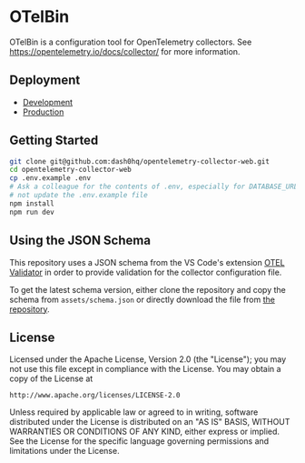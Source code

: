 # OTelBin

OTelBin is a configuration tool for OpenTelemetry collectors. See https://opentelemetry.io/docs/collector/ for more information.


## Deployment

 - [Development](https://otelbin.vercel.app)
 - [Production](https://www.otelbin.com)

## Getting Started

```sh
git clone git@github.com:dash0hq/opentelemetry-collector-web.git
cd opentelemetry-collector-web
cp .env.example .env
# Ask a colleague for the contents of .env, especially for DATABASE_URL as it contains secrets. Do
# not update the .env.example file
npm install
npm run dev
```

## Using the JSON Schema

This repository uses a JSON schema from the VS Code's extension [OTEL Validator](https://github.com/nimbushq/otel-validator) in order to provide validation for the collector configuration file.

To get the latest schema version, either clone the repository and copy the schema from `assets/schema.json` or directly download the file from [the repository](https://github.com/nimbushq/otel-validator/blob/main/assets/schema.json).

## License

Licensed under the Apache License, Version 2.0 (the "License");
you may not use this file except in compliance with the License.
You may obtain a copy of the License at

    http://www.apache.org/licenses/LICENSE-2.0

Unless required by applicable law or agreed to in writing, software
distributed under the License is distributed on an "AS IS" BASIS,
WITHOUT WARRANTIES OR CONDITIONS OF ANY KIND, either express or implied.
See the License for the specific language governing permissions and
limitations under the License.

